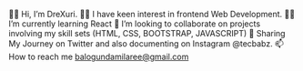 👋🏼 Hi, I’m DreXuri.
👩‍💻 I have keen interest in frontend Web Development.
✍🏼I’m currently learning React
👀 I’m looking to collaborate on projects involving my skill sets (HTML, CSS, BOOTSTRAP, JAVASCRIPT)
🌴 Sharing My Journey on Twitter and also documenting on Instagram @tecbabz.
📫 How to reach me balogundamilaree@gmail.com
